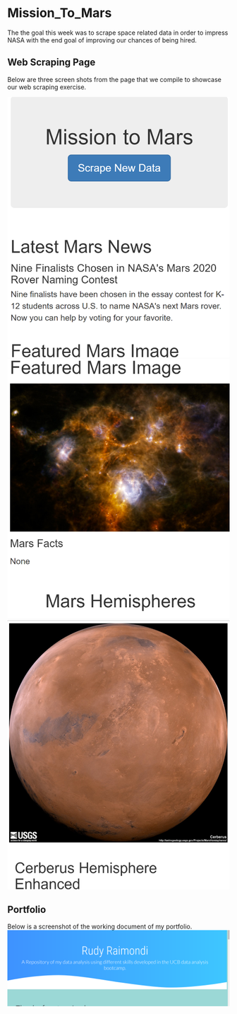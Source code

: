 # Mission_To_Mars
The the goal this week was to scrape space related data in order to impress NASA with the end goal of improving our chances of being hired.

## Web Scraping Page
Below are three screen shots from the page that we compile to showcase our web scraping exercise.

![MTM1](https://github.com/RudyR32/Mission_To_Mars/blob/master/Mission_to_Mars_URL_p1.png)
![MTM2](https://github.com/RudyR32/Mission_To_Mars/blob/master/Mission_to_Mars_p2.png)
![MTM3](https://github.com/RudyR32/Mission_To_Mars/blob/master/Mission_to_Mars_p3.png)

## Portfolio
Below is a screenshot of the working document of my portfolio.
![Portfolio](https://github.com/RudyR32/Mission_To_Mars/blob/master/Rudy_Portfolio_First_Attempt.png)
